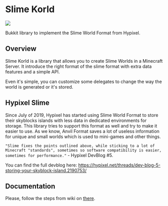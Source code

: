 # Slime Korld
[![](https://jitpack.io/v/luiz-otavio/slime-korld.svg)](https://jitpack.io/#luiz-otavio/slime-korld)

Bukkit library to implement the Slime World Format from Hypixel.

## Overview
Slime Korld is a library that allows you to create Slime Worlds in a Minecraft Server.
It introduce the right format of the slime format with extra data features and a simple API.

Even it's simple, you can customize some delegates to change the way the world is generated or it's stored.
## Hypixel Slime
Since July of 2019, Hypixel has started using Slime World Format to store their skyblocks islands with less data in dedicated environments for storage.
This library tries to support this format as well and try to make it easier to use.
As we know, Anvil Format saves a lot of useless information for unique and small worlds which is used to mini-games and other things.

`"Slime fixes the points outlined above, while sticking to a lot of Minecraft "standards", sometimes so software compatibility is easier, sometimes for performance."` - Hypixel DevBlog #5.

You can find the full devblog here: https://hypixel.net/threads/dev-blog-5-storing-your-skyblock-island.2190753/

## Documentation
Please, follow the steps from wiki on [there](https://github.com/luiz-otavio/slime-korld/wiki).
